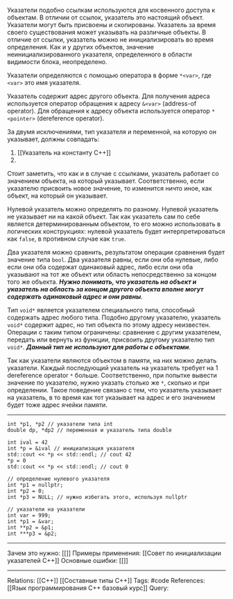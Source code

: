 Указатели подобно ссылкам используются для косвенного доступа к объектам. В отличии от ссылок, указатель это настоящий объект. Указатели могут быть присвоены и скопированы. Указатель за время своего существования может указывать на различные объекты. В отличие от ссылки, указатель можно не инициализировать во время определения. Как и у других объектов, значение неинициализированного указателя, определенного в области видимости блока, неопределено. 

Указатели определяются с помощью оператора в форме `*<var>`, где `<var>` это имя указателя. 

Указатель содержит адрес другого объекта. Для получения адреса используется оператор обращения к адресу `&<var>` (address-of operator). Для обращения к адресу объекта используется оператор 
`*<pointer>` (dereference operator). 

За двумя исключениями, тип указателя и переменной, на которую он указывает, должны совпадать:
1. [[Указатель на константу C++]] 
2. 

Стоит заметить, что как и в случае с ссылками, указатель работает со значением объекта, на который указывает. Соответственно, если указателю присвоить новое значение, то изменится ничто иное, как объект, на который он указывает. 

Нулевой указатель можно определять по разному. Нулевой указатель не указывает ни на какой объект. Так как указатель сам по себе является детерминированным объектом, то его можно использовать в логических конструкциях: нулевой указатель будет интерпретироваться как `false`, в противном случае как `true`. 

Два указателя можно сравнить, результатом операции сравнения будет значение типа `bool`. Два указателя равны, если они оба нулевые, либо если они оба содержат одинаковый адрес, либо если они оба указывают на тот же объект или область непосредственно за концом того же объекта. ***Нужно понимать, что указатель на объект и указатель на область за концом другого объекта вполне могут содержать одинаковый адрес и они равны***. 

Тип `void*` является указателем специального типа, способный содержать адрес любого типа. Подобно другому указателю, указатель `void*` содержит адрес, но тип объекта по этому адресу неизвестен. Операции с таким типом ограничены: сравнение с другим указателем, передать или вернуть из функции, присвоить другому указателю тип `void*`. ***Данный тип не используют для работы с объектами***. 

Так как указатели являются объектом в памяти, на них можно делать указатели. Каждый последующий указатель на указатель требует на 1 dereference operator `*` больше. Соответственно, при попытке вывести значение по указателю, нужно указать столько же `*`, сколько и при определении. Такое поведение связано с тем, что указатель указывает на указатель, в то время как тот указывает на адрес и его значением будет тоже адрес ячейки памяти. 

___
```
int *p1, *p2 // указатели типа int
double dp, *dp2 // переменная и указатель типа double

int ival = 42
int *p = &ival // инициализация указателя
std::cout << *p << std::endl; // cout 42
*p = 0
std::cout << *p << std::endl; // cout 0

// определение нулевого указателя
int *p1 = nullptr;
int *p2 = 0;
int *p3 = NULL; // нужно избегать этого, используя nullptr

// указатели на указатели
int var = 999;
int *p1 = &var;
int **p2 = &p1;
int ***p3 = &p2;

```
___
Зачем это нужно: [[]] 
Примеры применения: [[Совет по инициализации указателей C++]] 
Основные ошибки: [[]]
___
Relations: [[C++]] [[Составные типы C++]] 
Tags: #code
References: [[Язык программирования C++ базовый курс]] 
Query: 
